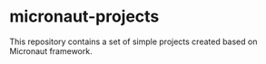 # micronaut-projects
This repository contains a set of simple projects created based on Micronaut framework.
